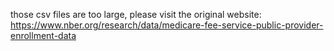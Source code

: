 those csv files are too large, please visit the original website: https://www.nber.org/research/data/medicare-fee-service-public-provider-enrollment-data
